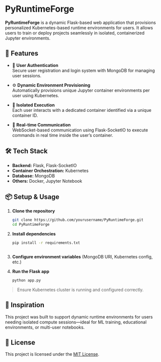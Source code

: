 # PyRuntimeForge

**PyRuntimeForge** is a dynamic Flask-based web application that provisions personalized Kubernetes-based runtime environments for users. It allows users to train or deploy projects seamlessly in isolated, containerized Jupyter environments.

## 🚀 Features

- 🔐 **User Authentication**  
  Secure user registration and login system with MongoDB for managing user sessions.

- ⚙️ **Dynamic Environment Provisioning**  
  Automatically provisions unique Jupyter container environments per user using Kubernetes.

- 🧪 **Isolated Execution**  
  Each user interacts with a dedicated container identified via a unique container ID.

- 🔄 **Real-time Communication**  
  WebSocket-based communication using Flask-SocketIO to execute commands in real time inside the user’s container.

## 🛠️ Tech Stack

- **Backend:** Flask, Flask-SocketIO  
- **Container Orchestration:** Kubernetes  
- **Database:** MongoDB  
- **Others:** Docker, Jupyter Notebook

## 📦 Setup & Usage

1. **Clone the repository**
   ```bash
   git clone https://github.com/yourusername/PyRuntimeForge.git
   cd PyRuntimeForge

2. **Install dependencies**

   ```bash
   pip install -r requirements.txt
  

3. **Configure environment variables** (MongoDB URI, Kubernetes config, etc.)

4. **Run the Flask app**

   ```bash
   python app.py

> Ensure Kubernetes cluster is running and configured correctly.

## 🧠 Inspiration

This project was built to support dynamic runtime environments for users needing isolated compute sessions—ideal for ML training, educational environments, or multi-user notebooks.

## 📄 License
This project is licensed under the [MIT License](./LICENSE).
